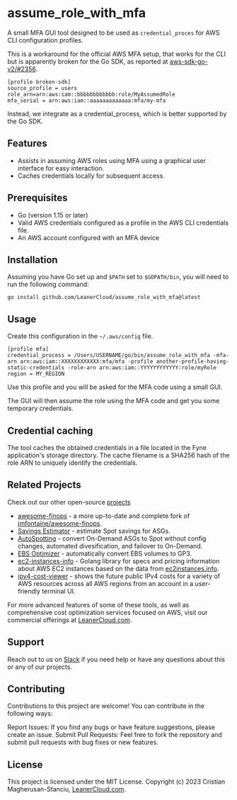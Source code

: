 # assume_role_with_mfa

A small MFA GUI tool designed to be used as `credential_proces` for AWS CLI configuration profiles.

This is a workaround for the official AWS MFA setup, that works for the CLI but is apparently broken for the Go SDK, as reported at [aws-sdk-go-v2/#2356](https://github.com/aws/aws-sdk-go-v2/issues/2356).

```text
[profile broken-sdk]
source_profile = users
role_arn=arn:aws:iam::bbbbbbbbbbbb:role/MyAssumedRole
mfa_serial = arn:aws:iam::aaaaaaaaaaaaa:mfa/my-mfa
```

Instead, we integrate as a credential_process, which is better supported by the Go SDK.

## Features

- Assists in assuming AWS roles using MFA using a graphical user interface for easy interaction.
- Caches credentials locally for subsequent access.

## Prerequisites

- Go (version 1.15 or later)
- Valid AWS credentials configured as a profile in the AWS CLI credentials file.
- An AWS account configured with an MFA device

## Installation

Assuming you have Go set up and `$PATH` set to `$GOPATH/bin`, you will need to run the following command:

```shell
go install github.com/LeanerCloud/assume_role_with_mfa@latest
```

## Usage

Create this configuration in the `~/.aws/config` file.

```text
[profile mfa]
credential_process = /Users/USERNAME/go/bin/assume_role_with_mfa -mfa-arn arn:aws:iam::XXXXXXXXXXXX:mfa/mfa -profile another-profile-having-static-credentials -role-arn arn:aws:iam::YYYYYYYYYYYY:role/myRole
region = MY_REGION
```


Use this profile and you will be asked for the MFA code using a small GUI.

The GUI will then assume the role using the MFA code and get you some temporary credentials.

## Credential caching

The tool caches the obtained credentials in a file located in the Fyne application's storage directory. The cache filename is a SHA256 hash of the role ARN to uniquely identify the credentials.

## Related Projects

Check out our other open-source [projects](https://github.com/LeanerCloud)

- [awesome-finops](https://github.com/LeanerCloud/awesome-finops) - a more up-to-date and complete fork of [jmfontaine/awesome-finops](https://github.com/jmfontaine/awesome-finops).
- [Savings Estimator](https://github.com/LeanerCloud/savings-estimator) - estimate Spot savings for ASGs.
- [AutoSpotting](https://github.com/LeanerCloud/AutoSpotting) - convert On-Demand ASGs to Spot without config changes, automated divesification, and failover to On-Demand.
- [EBS Optimizer](https://github.com/LeanerCloud/EBSOptimizer) - automatically convert EBS volumes to GP3.
- [ec2-instances-info](https://github.com/LeanerCloud/ec2-instances-info) - Golang library for specs and pricing information about AWS EC2 instances based on the data from [ec2instances.info](https://ec2instances.info).
- [ipv4-cost-viewer](https://github.com/LeanerCloud/aws-ipv4-cost-viewer) - shows the future public IPv4 costs for a variety of AWS resources across all AWS regions from an account in a user-friendly terminal UI.

For more advanced features of some of these tools, as well as comprehensive cost optimization services focused on AWS, visit our commercial offerings at [LeanerCloud.com](https://www.LeanerCloud.com).

## Support

Reach out to us on [Slack](https://join.slack.com/t/leanercloud/shared_invite/zt-xodcoi9j-1IcxNozXx1OW0gh_N08sjg) if you need help or have any questions about this or any of our projects.

## Contributing

Contributions to this project are welcome! You can contribute in the following ways:

Report Issues: If you find any bugs or have feature suggestions, please create an issue.
Submit Pull Requests: Feel free to fork the repository and submit pull requests with bug fixes or new features.

## License

This project is licensed under the MIT License.
Copyright (c) 2023 Cristian Magherusan-Stanciu, [LeanerCloud.com](https://LeanerCloud.com).